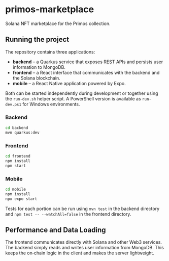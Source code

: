 # primos-marketplace
Solana NFT marketplace for the Primos collection.

## Running the project

The repository contains three applications:

* **backend** – a Quarkus service that exposes REST APIs and persists user
  information to MongoDB.
* **frontend** – a React interface that communicates with the backend and the
  Solana blockchain.
* **mobile** – a React Native application powered by Expo.

Both can be started independently during development or together using the
`run-dev.sh` helper script. A PowerShell version is available as
`run-dev.ps1` for Windows environments.

### Backend

```bash
cd backend
mvn quarkus:dev
```

### Frontend

```bash
cd frontend
npm install
npm start
```

### Mobile

```bash
cd mobile
npm install
npx expo start
```

Tests for each portion can be run using `mvn test` in the backend directory and
`npm test -- --watchAll=false` in the frontend directory.

## Performance and Data Loading

The frontend communicates directly with Solana and other Web3 services. The
backend simply reads and writes user information from MongoDB. This keeps the
on‑chain logic in the client and makes the server lightweight.
